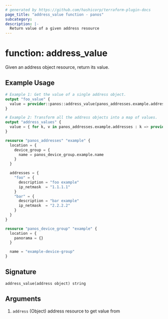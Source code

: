 ```yaml
---
# generated by https://github.com/hashicorp/terraform-plugin-docs
page_title: "address_value function - panos"
subcategory: 
description: |-
  Return value of a given address resource
---
```


# function: address_value

Given an address object resource, return its value.

## Example Usage

```terraform
# Example 1: Get the value of a single address object.
output "foo_value" {
  value = provider::panos::address_value(panos_addresses.example.addresses.foo)
}

# Example 2: Transform all the address objects into a map of values.
output "address_values" {
  value = { for k, v in panos_addresses.example.addresses : k => provider::panos::address_value(panos_addresses.example.addresses[k]) }
}

resource "panos_addresses" "example" {
  location = {
    device_group = {
      name = panos_device_group.example.name
    }
  }

  addresses = {
    "foo" = {
      description = "foo example"
      ip_netmask  = "1.1.1.1"
    }
    "bar" = {
      description = "bar example"
      ip_netmask  = "2.2.2.2"
    }
  }
}

resource "panos_device_group" "example" {
  location = {
    panorama = {}
  }

  name = "example-device-group"
}
```

## Signature

<!-- signature generated by tfplugindocs -->
```text
address_value(address object) string
```

## Arguments

<!-- arguments generated by tfplugindocs -->
1. `address` (Object) address resource to get value from
